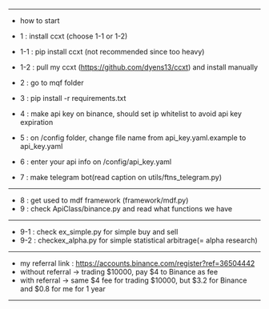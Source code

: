 ----------------------------
- how to start
- 1 : install ccxt (choose 1-1 or 1-2)
- 1-1 : pip install ccxt  (not recommended since too heavy)
- 1-2 : pull my ccxt (https://github.com/dyens13/ccxt) and install manually

- 2 : go to mqf folder
- 3 : pip install -r requirements.txt

- 4 : make api key on binance, should set ip whitelist to avoid api key expiration
- 5 : on /config folder, change file name from api_key.yaml.example to api_key.yaml
- 6 : enter your api info on /config/api_key.yaml
- 7 : make telegram bot(read caption on utils/ftns_telegram.py)
----------------------------
- 8 : get used to mdf framework (framework/mdf.py)
- 9 : check ApiClass/binance.py and read what functions we have
----------------------------
- 9-1 : check ex_simple.py for simple buy and sell
- 9-2 : checkex_alpha.py for simple statistical arbitrage(= alpha research)
----------------------------
- my referral link : https://accounts.binance.com/register?ref=36504442
- without referral -> trading $10000, pay $4 to Binance as fee 
- with referral -> same $4 fee for trading $10000, but $3.2 for Binance and $0.8 for me for 1 year
----------------------------